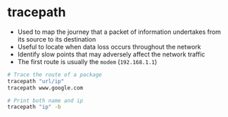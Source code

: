 # tracepath

- Used to map the journey that a packet of information undertakes from its source to its destination
- Useful to locate when data loss occurs throughout the network
- Identify slow points that may adversely affect the network traffic
- The first route is usually the `modem` (`192.168.1.1`)

```sh
# Trace the route of a package
tracepath "url/ip"
tracepath www.google.com

# Print both name and ip
tracepath "ip" -b
```
